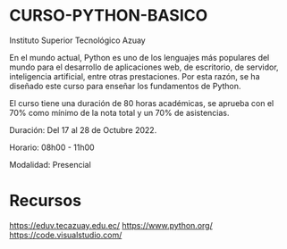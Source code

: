 # CURSO-PYTHON-BASICO
Instituto Superior Tecnológico Azuay

En el mundo actual, Python es uno de los lenguajes más populares del mundo para el desarrollo de aplicaciones web, de escritorio, de servidor, inteligencia artificial, entre otras prestaciones. Por esta razón, se ha diseñado este curso para enseñar los fundamentos de Python.                                     

El curso tiene una duración de 80 horas académicas, se aprueba con el 70% como mínimo de la nota total y un 70% de asistencias.

Duración: Del 17 al 28 de Octubre 2022.

Horario: 08h00 - 11h00

Modalidad: Presencial

# Recursos
https://eduv.tecazuay.edu.ec/
https://www.python.org/
https://code.visualstudio.com/
